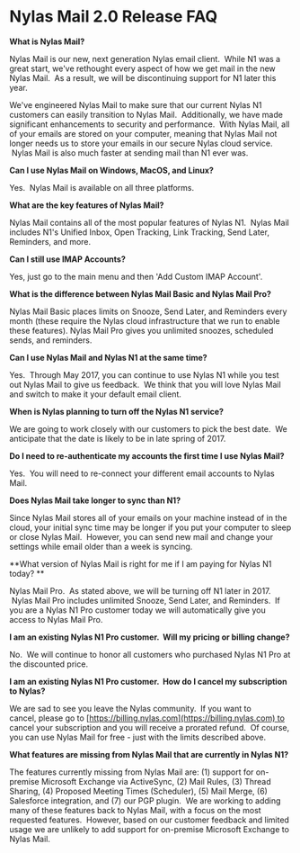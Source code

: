 # Nylas Mail 2.0 Release FAQ

**What is Nylas Mail?**

Nylas Mail is our new, next generation Nylas email client.  While N1 was a great start, we've rethought every aspect of how we get mail in the new Nylas Mail.  As a result, we will be discontinuing support for N1 later this year.

We've engineered Nylas Mail to make sure that our current Nylas N1 customers can easily transition to Nylas Mail.  Additionally, we have made significant enhancements to security and performance.  With Nylas Mail, all of your emails are stored on your computer, meaning that Nylas Mail not longer needs us to store your emails in our secure Nylas cloud service.  Nylas Mail is also much faster at sending mail than N1 ever was.

**Can I use Nylas Mail on Windows, MacOS, and Linux?**

Yes.  Nylas Mail is available on all three platforms.

**What are the key features of Nylas Mail?**

Nylas Mail contains all of the most popular features of Nylas N1\.  Nylas Mail includes N1's Unified Inbox, Open Tracking, Link Tracking, Send Later, Reminders, and more.

**Can I still use IMAP Accounts?**

Yes, just go to the main menu and then 'Add Custom IMAP Account'.

**What is the difference between Nylas Mail Basic and Nylas Mail Pro?**

Nylas Mail Basic places limits on Snooze, Send Later, and Reminders every month (these require the Nylas cloud infrastructure that we run to enable these features). Nylas Mail Pro gives you unlimited snoozes, scheduled sends, and reminders.

**Can I use Nylas Mail and Nylas N1 at the same time?**

Yes.  Through May 2017, you can continue to use Nylas N1 while you test out Nylas Mail to give us feedback.  We think that you will love Nylas Mail and switch to make it your default email client.

**When is Nylas planning to turn off the Nylas N1 service?**

We are going to work closely with our customers to pick the best date.  We anticipate that the date is likely to be in late spring of 2017.

**Do I need to re-authenticate my accounts the first time I use Nylas Mail?**

Yes.  You will need to re-connect your different email accounts to Nylas Mail.

**Does Nylas Mail take longer to sync than N1?**

Since Nylas Mail stores all of your emails on your machine instead of in the cloud, your initial sync time may be longer if you put your computer to sleep or close Nylas Mail.  However, you can send new mail and change your settings while email older than a week is syncing.

**What version of Nylas Mail is right for me if I am paying for Nylas N1 today? **

Nylas Mail Pro.  As stated above, we will be turning off N1 later in 2017\.  Nylas Mail Pro includes unlimited Snooze, Send Later, and Reminders.  If you are a Nylas N1 Pro customer today we will automatically give you access to Nylas Mail Pro.

**I am an existing Nylas N1 Pro customer.  Will my pricing or billing change?**

No.  We will continue to honor all customers who purchased Nylas N1 Pro at the discounted price.

**I am an existing Nylas N1 Pro customer.  How do I cancel my subscription to Nylas?**

We are sad to see you leave the Nylas community.  If you want to cancel, please go to [https://billing.nylas.com](https://billing.nylas.com) to cancel your subscription and you will receive a prorated refund.  Of course, you can use Nylas Mail for free - just with the limits described above.

**What features are missing from Nylas Mail that are currently in Nylas N1?**

The features currently missing from Nylas Mail are: (1) support for on-premise Microsoft Exchange via ActiveSync, (2) Mail Rules, (3) Thread Sharing, (4) Proposed Meeting Times (Scheduler), (5) Mail Merge, (6) Salesforce integration, and (7) our PGP plugin.  We are working to adding many of these features back to Nylas Mail, with a focus on the most requested features.  However, based on our customer feedback and limited usage we are unlikely to add support for on-premise Microsoft Exchange to Nylas Mail.


